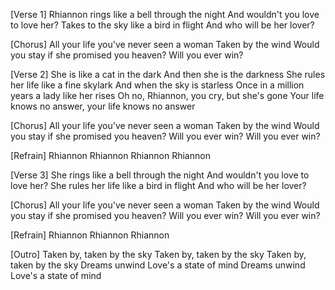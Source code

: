 [Verse 1]
Rhiannon rings like a bell through the night
And wouldn't you love to love her?
Takes to the sky like a bird in flight
And who will be her lover?

[Chorus]
All your life you've never seen a woman
Taken by the wind
Would you stay if she promised you heaven?
Will you ever win?

[Verse 2]
She is like a cat in the dark
And then she is the darkness
She rules her life like a fine skylark
And when the sky is starless
Once in a million years a lady like her rises
Oh no, Rhiannon, you cry, but she's gone
Your life knows no answer, your life knows no answer

[Chorus]
All your life you've never seen a woman
Taken by the wind
Would you stay if she promised you heaven?
Will you ever win?
Will you ever win?

[Refrain]
Rhiannon
Rhiannon
Rhiannon
Rhiannon

[Verse 3]
She rings like a bell through the night
And wouldn't you love to love her?
She rules her life like a bird in flight
And who will be her lover?

[Chorus]
All your life you've never seen a woman
Taken by the wind
Would you stay if she promised you heaven?
Will you ever win?
Will you ever win?

[Refrain]
Rhiannon
Rhiannon
Rhiannon

[Outro]
Taken by, taken by the sky
Taken by, taken by the sky
Taken by, taken by the sky
Dreams unwind
Love's a state of mind
Dreams unwind
Love's a state of mind
